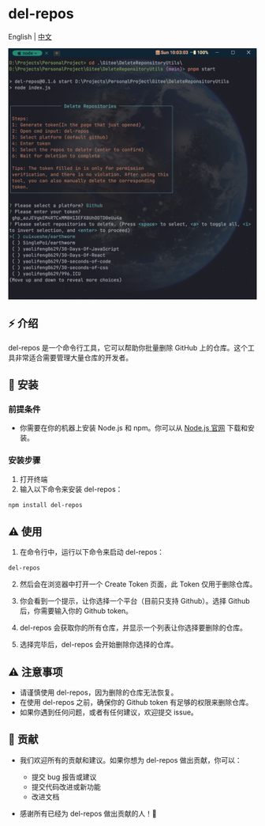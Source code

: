 # del-repos

<span>English | <a href="./README.zh.md">中文</a></span>

![alt text](d5301d43be7e71c5c67a757e8cc88f8.png)

## ⚡ 介绍

del-repos 是一个命令行工具，它可以帮助你批量删除 GitHub 上的仓库。这个工具非常适合需要管理大量仓库的开发者。

## 🚀 安装

### 前提条件

-   你需要在你的机器上安装 Node.js 和 npm。你可以从 [Node.js 官网](https://nodejs.org/) 下载和安装。

### 安装步骤

1. 打开终端
2. 输入以下命令来安装 del-repos：

```bash
npm install del-repos
```

## ⚠️ 使用

1. 在命令行中，运行以下命令来启动 del-repos：

```bash
del-repos
```

2. 然后会在浏览器中打开一个 Create Token 页面，此 Token 仅用于删除仓库。

3. 你会看到一个提示，让你选择一个平台（目前只支持 Github）。选择 Github 后，你需要输入你的 Github token。

4. del-repos 会获取你的所有仓库，并显示一个列表让你选择要删除的仓库。

5. 选择完毕后，del-repos 会开始删除你选择的仓库。

## ⚠️ 注意事项

-   请谨慎使用 del-repos，因为删除的仓库无法恢复。
-   在使用 del-repos 之前，确保你的 Github token 有足够的权限来删除仓库。
-   如果你遇到任何问题，或者有任何建议，欢迎提交 issue。

## 🙌 贡献

-   我们欢迎所有的贡献和建议。如果你想为 del-repos 做出贡献，你可以：

    -   提交 bug 报告或建议
    -   提交代码改进或新功能
    -   改进文档

-   感谢所有已经为 del-repos 做出贡献的人！🎉
